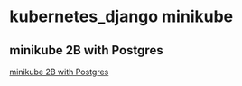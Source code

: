 # kubernetes_django minikube

## minikube 2B with Postgres
[minikube 2B with Postgres](https://www.bogotobogo.com/DevOps/Docker/Docker_Kubernetes_Minikube_2.php)
